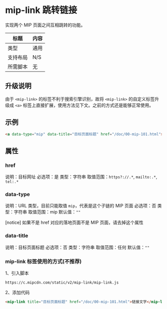 # mip-link 跳转链接

实现两个 MIP 页面之间互相跳转的功能。

标题|内容
----|----
类型|通用
支持布局|N/S
所需脚本|无

## 升级说明

由于 `<mip-link>` 的标签不利于搜索引擎识别，故将 `<mip-link>` 的自定义标签升级成 `<a>` 标签上直接扩展，使用方法见下文。之前的方式还是能够正常使用。

## 示例

```html
<a data-type="mip" data-title="目标页面标题" href="/doc/00-mip-101.html">链接文字</a>
```

## 属性

### href

说明：目标网址
必选项：是
类型：字符串
取值范围：`https?://.*`, `mailto:.*`, `tel:.*`

### data-type

说明：URL 类型，目前只能取值 `mip`，代表是这个子链的 MIP 页面
必选项：否
类型：字符串
取值范围：mip
默认值：`""`

[notice] 如果不是 href 对应的落地页面不是 MIP 页面，请去掉这个属性

### data-title

说明：目标页面标题
必选项：否
类型：字符串
取值范围：任何
默认值：`""`

### mip-link 标签使用的方式(不推荐)

1、引入脚本

```
https://c.mipcdn.com/static/v2/mip-link/mip-link.js
```

2、添加代码
```html
<mip-link title="目标页面标题" href="/doc/00-mip-101.html">链接文字</mip-link>
```
